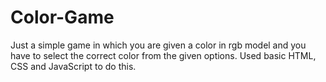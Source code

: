 # Color-Game
Just a simple game in which you are given a color in rgb model and you have to select the correct color from the given options.
Used basic HTML, CSS and JavaScript to do this.
